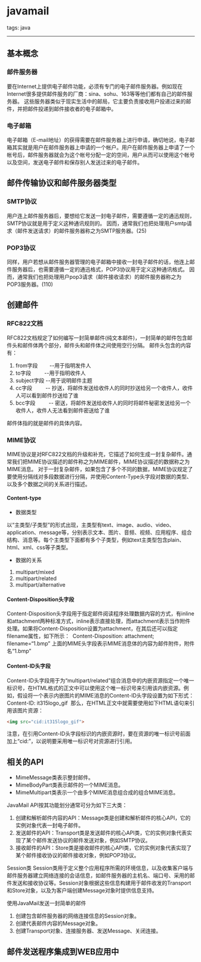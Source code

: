 ﻿# javamail

tags: java

---

## 基本概念
### 邮件服务器
要在Internet上提供电子邮件功能，必须有专门的电子邮件服务器。例如现在Internet很多提供邮件服务的厂商：sina、sohu、163等等他们都有自己的邮件服务器。
这些服务器类似于现实生活中的邮局，它主要负责接收用户投递过来的邮件，并把邮件投递到邮件接收者的电子邮箱中。

### 电子邮箱
电子邮箱（E-mail地址）的获得需要在邮件服务器上进行申请，确切地说，电子邮箱其实就是用户在邮件服务器上申请的一个帐户。用户在邮件服务器上申请了一个帐号后，邮件服务器就会为这个帐号分配一定的空间，用户从而可以使用这个帐号以及空间，发送电子邮件和保存别人发送过来的电子邮件。 

## 邮件传输协议和邮件服务器类型
### SMTP协议
用户连上邮件服务器后，要想给它发送一封电子邮件，需要遵循一定的通迅规则，SMTP协议就是用于定义这种通讯规则的。
因而，通常我们也把处理用户smtp请求（邮件发送请求）的邮件服务器称之为SMTP服务器。(25)

### POP3协议
同样，用户若想从邮件服务器管理的电子邮箱中接收一封电子邮件的话，他连上邮件服务器后，也需要遵循一定的通迅格式，POP3协议用于定义这种通讯格式。
因而，通常我们也把处理用户pop3请求（邮件接收请求）的邮件服务器称之为POP3服务器。(110)

## 创建邮件
### RFC822文档
RFC822文档规定了如何编写一封简单邮件(纯文本邮件)，一封简单的邮件包含邮件头和邮件体两个部分，邮件头和邮件体之间使用空行分隔。
邮件头包含的内容有：
1. from字段 　　--用于指明发件人
2. to字段 　　  --用于指明收件人
3. subject字段  --用于说明邮件主题
4. cc字段 　　  -- 抄送，将邮件发送给收件人的同时抄送给另一个收件人，收件人可以看到邮件抄送给了谁
5. bcc字段 　　 -- 密送，将邮件发送给收件人的同时将邮件秘密发送给另一个收件人，收件人无法看到邮件密送给了谁

邮件体指的就是邮件的具体内容。

### MIME协议
MIME协议是对RFC822文档的升级和补充，它描述了如何生成一封复杂邮件。通常我们把MIME协议描述的邮件称之为MIME邮件，MIME协议描述的数据称之为MIME消息。
对于一封复杂邮件，如果包含了多个不同的数据，MIME协议规定了要使用分隔线对多段数据进行分隔，并使用Content-Type头字段对数据的类型、以及多个数据之间的关系进行描述。

#### Content-type
* 数据类型 

以“主类型/子类型”的形式出现，主类型有text、image、audio、video、application、message等，分别表示文本、图片、音频、视频、应用程序、组合结构、消息等。每个主类型下面都有多个子类型，例如text主类型包含plain、html、xml、css等子类型。

* 数据的关系

1. multipart/mixed
2. multipart/related
3. multipart/alternative

#### Content-Disposition头字段
Content-Disposition头字段用于指定邮件阅读程序处理数据内容的方式，有inline和attachment两种标准方式，inline表示直接处理，而attachment表示当作附件处理。如果将Content-Disposition设置为attachment，在其后还可以指定filename属性，如下所示： 	Content-Disposition: attachment; filename=“1.bmp” 上面的MIME头字段表示MIME消息体的内容为邮件附件，附件名“1.bmp”

#### Content-ID头字段
Content-ID头字段用于为“multipart/related”组合消息中的内嵌资源指定一个唯一标识号，在HTML格式的正文中可以使用这个唯一标识号来引用该内嵌资源。例如，假设将一个表示内嵌图片的MIME消息的Content-ID头字段设置为如下形式：
Content-ID: it315logo_gif 
那么，在HTML正文中就需要使用如下HTML语句来引用该图片资源：
```html
<img src="cid:it315logo_gif">
```
注意，在引用Content-ID头字段标识的内嵌资源时，要在资源的唯一标识号前面加上“cid:”，以说明要采用唯一标识号对资源进行引用。

## 相关的API
* MimeMessage类表示整封邮件。
* MimeBodyPart类表示邮件的一个MIME消息。
* MimeMultipart类表示一个由多个MIME消息组合成的组合MIME消息。 

JavaMail API按其功能划分通常可分为如下三大类：
1. 创建和解析邮件内容的API：Message类是创建和解析邮件的核心API，它的实例对象代表一封电子邮件。
2. 发送邮件的API：Transport类是发送邮件的核心API类，它的实例对象代表实现了某个邮件发送协议的邮件发送对象，例如SMTP协议。
3. 接收邮件的API：Store类是接收邮件的核心API类，它的实例对象代表实现了某个邮件接收协议的邮件接收对象，例如POP3协议。

Session类
Session类用于定义整个应用程序所需的环境信息，以及收集客户端与邮件服务器建立网络连接的会话信息，如邮件服务器的主机名、端口号、采用的邮件发送和接收协议等。Session对象根据这些信息构建用于邮件收发的Transport和Store对象，以及为客户端创建Message对象时提供信息支持。

使用JavaMail发送一封简单的邮件

1. 创建包含邮件服务器的网络连接信息的Session对象。
2. 创建代表邮件内容的Message对象。 
3. 创建Transport对象、连接服务器、发送Message、关闭连接。


## 邮件发送程序集成到WEB应用中